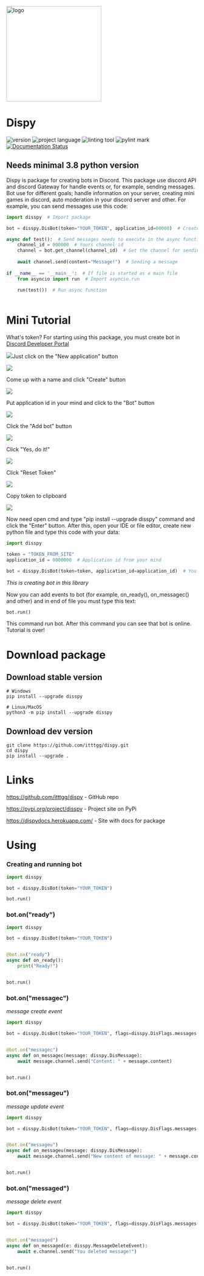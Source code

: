 <p><img src="logo.png" width="250" alt="logo"/></p>

# Dispy
![version](https://img.shields.io/badge/pypi-0.3-blueviolet?style=flat)
![project language](https://img.shields.io/badge/lang-python-blueviolet?style=flat)
![linting tool](https://img.shields.io/badge/linting_tool-pylint-blueviolet?style=flat)
![pylint mark](https://img.shields.io/badge/pylink_mark-5.12/10-blueviolet?style=flat)\
[![Documentation Status](https://readthedocs.org/projects/dispy-api-docs/badge/?version=latest)](https://dispy-api-docs.readthedocs.io/en/latest/?badge=latest)
## Needs minimal 3.8 python version
Dispy is package for creating bots in Discord. This package use discord API and discord Gateway
for handle events or, for example, sending messages. Bot use for different goals; handle information
on your server, creating mini games in discord, auto moderation in your discord server and other.
For example, you can send messages use this code:
```python
import disspy  # Import package

bot = disspy.DisBot(token="YOUR_TOKEN", application_id=00000)  # Create a bot

async def test():  # Send messages needs to execute in the async function
    channel_id = 000000  # Yours channel id
    channel = bot.get_channel(channel_id)  # Get the channel for sending to this channel a message
    
    await channel.send(content="Message!")  # Sending a message
    
if __name__ == '__main__':  # If file is started as a main file
    from asyncio import run  # Import asyncio.run
    
    run(test())  # Run async function
    
```
# Mini Tutorial
<p>What's token? For starting using this package, you must create bot in
<a href="https://discord.com/developers/applications">Discord Developer Portal</a></p>
<p><img src="tutorial/1.png"/>Just click on the "New application" button</p>
<p><img src="tutorial/2.png"/></p><p>Come up with a name and click "Create" button</p>
<p><img src="tutorial/3.png"/></p><p>Put application id in your mind and click to the "Bot" button</p>
<p><img src="tutorial/4.png"/></p><p>Click the "Add bot" button</p>
<p><img src="tutorial/5.png"/></p><p>Click "Yes, do it!"</p>
<p><img src="tutorial/6.png"/></p><p>Click "Reset Token"</p>
<p><img src="tutorial/7.png"/></p><p>Copy token to clipboard</p>
<p><img src="tutorial/8.png"/></p>

Now need open cmd and type "pip install --upgrade disspy" command and click the "Enter" button.
After this, open your IDE or file editor, create new python file and type this code with your data:
```python
import disspy

token = "TOKEN_FROM_SITE"
application_id = 0000000  # Application id from your mind

bot = disspy.DisBot(token=token, application_id=application_id)  # You created bot!
```
*This is creating bot in this library*

Now you can add events to bot (for example, on_ready(), on_messagec() and other) and in end of file you must type this text:
```python
bot.run()
```
This command run bot. After this command you can see that bot is online. Tutorial is over!

# Download package
## Download stable version
```
# Windows
pip install --upgrade disspy

# Linux/MacOS
python3 -m pip install --upgrade disspy
```

## Download dev version
```
git clone https://github.com/itttgg/dispy.git
cd dispy
pip install --upgrade .
```

# Links
<p><a href="https://github.com/itttgg/dispy">https://github.com/itttgg/dispy</a> - GitHub repo</p>
<p><a href="https://pypi.org/project/disspy">https://pypi.org/project/disspy</a> - Project site on PyPi</p>
<p><a href="https://dispydocs.herokuapp.com/">https://dispydocs.herokuapp.com/</a> - Site with docs for package</p>

# Using
### Creating and running bot

```python
import disspy

bot = disspy.DisBot(token="YOUR_TOKEN")

bot.run()
```

### bot.on("ready")

```python
import disspy

bot = disspy.DisBot(token="YOUR_TOKEN")


@bot.on("ready")
async def on_ready():
    print("Ready!")


bot.run()
```

### bot.on("messagec")
*message create event*

```python
import disspy

bot = disspy.DisBot(token="YOUR_TOKEN", flags=disspy.DisFlags.messages())


@bot.on("messagec")
async def on_messagec(message: disspy.DisMessage):
    await message.channel.send("Content: " + message.content)


bot.run()
```

### bot.on("messageu")
*message update event*

```python
import disspy

bot = disspy.DisBot(token="YOUR_TOKEN", flags=disspy.DisFlags.messages())


@bot.on("messageu")
async def on_messageu(message: disspy.DisMessage):
    await message.channel.send("New content of message: " + message.content)


bot.run()
```

### bot.on("messaged")
*message delete event*

```python
import disspy

bot = disspy.DisBot(token="YOUR_TOKEN", flags=disspy.DisFlags.messages())


@bot.on("messaged")
async def on_messaged(e: disspy.MessageDeleteEvent):
    await e.channel.send("You deleted message!")


bot.run()
```
